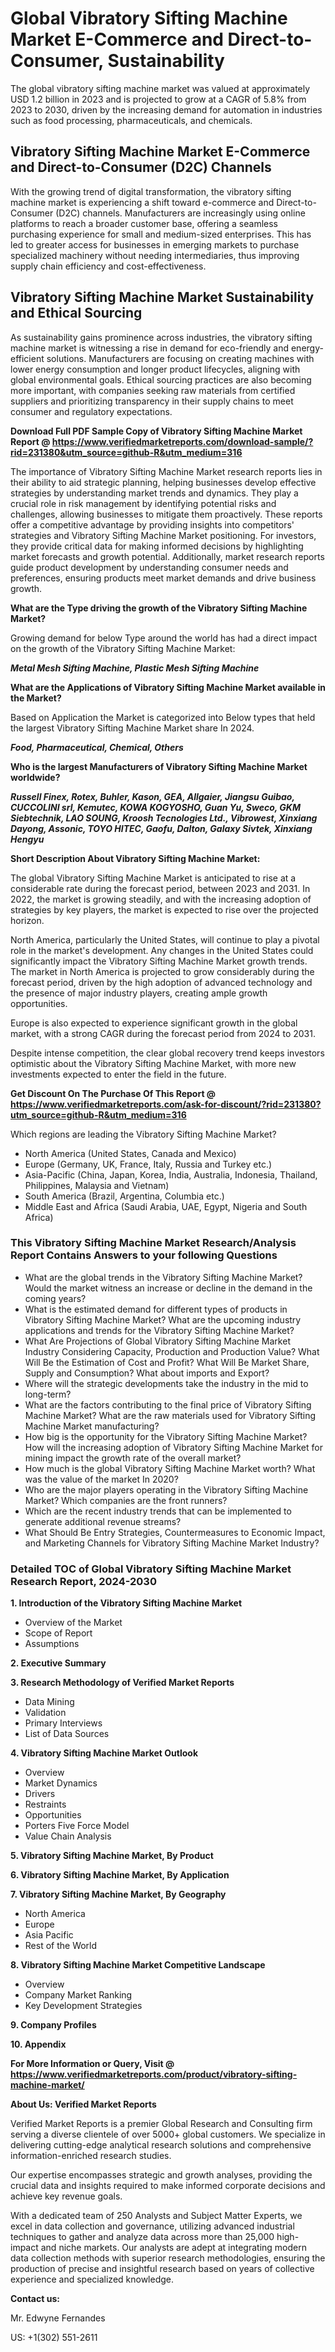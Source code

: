 <h1>Global Vibratory Sifting Machine Market E-Commerce and Direct-to-Consumer, Sustainability</h1><p class=""><p>The global vibratory sifting machine market was valued at approximately USD 1.2 billion in 2023 and is projected to grow at a CAGR of 5.8% from 2023 to 2030, driven by the increasing demand for automation in industries such as food processing, pharmaceuticals, and chemicals.</p><h2>Vibratory Sifting Machine Market E-Commerce and Direct-to-Consumer (D2C) Channels</h2><p>With the growing trend of digital transformation, the vibratory sifting machine market is experiencing a shift toward e-commerce and Direct-to-Consumer (D2C) channels. Manufacturers are increasingly using online platforms to reach a broader customer base, offering a seamless purchasing experience for small and medium-sized enterprises. This has led to greater access for businesses in emerging markets to purchase specialized machinery without needing intermediaries, thus improving supply chain efficiency and cost-effectiveness.</p><h2>Vibratory Sifting Machine Market Sustainability and Ethical Sourcing</h2><p>As sustainability gains prominence across industries, the vibratory sifting machine market is witnessing a rise in demand for eco-friendly and energy-efficient solutions. Manufacturers are focusing on creating machines with lower energy consumption and longer product lifecycles, aligning with global environmental goals. Ethical sourcing practices are also becoming more important, with companies seeking raw materials from certified suppliers and prioritizing transparency in their supply chains to meet consumer and regulatory expectations.</p></p><p class=""><strong>Download Full PDF Sample Copy of Vibratory Sifting Machine Market Report @ <a href="https://www.verifiedmarketreports.com/download-sample/?rid=231380&utm_source=github-R&utm_medium=316" target="_blank">https://www.verifiedmarketreports.com/download-sample/?rid=231380&utm_source=github-R&utm_medium=316</a></strong></p><p>The importance of&nbsp;Vibratory Sifting Machine Market research reports lies in their ability to aid strategic planning, helping businesses develop effective strategies by understanding market trends and dynamics. They play a crucial role in risk management by identifying potential risks and challenges, allowing businesses to mitigate them proactively. These reports offer a competitive advantage by providing insights into competitors' strategies and Vibratory Sifting Machine Market positioning. For investors, they provide critical data for making informed decisions by highlighting market forecasts and growth potential. Additionally, market research reports guide product development by understanding consumer needs and preferences, ensuring products meet market demands and drive business growth.</p><p><strong>What are the&nbsp;Type driving the growth of the Vibratory Sifting Machine Market?</strong></p><p id="" class="">Growing demand for below Type around the world has had a direct impact on the growth of the Vibratory Sifting Machine Market:</p><p class=""><em><strong>Metal Mesh Sifting Machine, Plastic Mesh Sifting Machine</strong></em></p><p class=""><strong>What are the&nbsp;Applications&nbsp;of Vibratory Sifting Machine Market available in the Market?</strong></p><p id="" class="">Based on Application the Market is categorized into Below types that held the largest Vibratory Sifting Machine Market share In 2024.</p><p class=""><em><strong>Food, Pharmaceutical, Chemical, Others</strong></em></p><p class=""><strong>Who is the largest Manufacturers of Vibratory Sifting Machine Market worldwide?</strong></p><p><em><strong>Russell Finex, Rotex, Buhler, Kason, GEA, Allgaier, Jiangsu Guibao, CUCCOLINI srl, Kemutec, KOWA KOGYOSHO, Guan Yu, Sweco, GKM Siebtechnik, LAO SOUNG, Kroosh Tecnologies Ltd., Vibrowest, Xinxiang Dayong, Assonic, TOYO HITEC, Gaofu, Dalton, Galaxy Sivtek, Xinxiang Hengyu</strong></em></p><p id="" class=""><strong>Short Description About Vibratory Sifting Machine Market:</strong></p><p>The global Vibratory Sifting Machine Market is anticipated to rise at a considerable rate during the forecast period, between 2023 and 2031. In 2022, the market is growing steadily, and with the increasing adoption of strategies by key players, the market is expected to rise over the projected horizon.</p><p>North America, particularly the United States, will continue to play a pivotal role in the market's development. Any changes in the United States could significantly impact the Vibratory Sifting Machine Market growth trends. The market in North America is projected to grow considerably during the forecast period, driven by the high adoption of advanced technology and the presence of major industry players, creating ample growth opportunities.</p><p>Europe is also expected to experience significant growth in the global market, with a strong CAGR during the forecast period from 2024 to 2031.</p><p>Despite intense competition, the clear global recovery trend keeps investors optimistic about the Vibratory Sifting Machine Market, with more new investments expected to enter the field in the future.</p><p id="" class=""><strong>Get Discount On The Purchase Of This Report @ <a href="https://www.verifiedmarketreports.com/ask-for-discount/?rid=231380?utm_source=github-R&utm_medium=316" target="_blank">https://www.verifiedmarketreports.com/ask-for-discount/?rid=231380?utm_source=github-R&utm_medium=316</a></strong></p><p class="">Which regions are leading the Vibratory Sifting Machine Market?</p><ul><li>North America (United States, Canada and Mexico)</li><li>Europe (Germany, UK, France, Italy, Russia and Turkey etc.)</li><li>Asia-Pacific (China, Japan, Korea, India, Australia, Indonesia, Thailand, Philippines, Malaysia and Vietnam)</li><li>South America (Brazil, Argentina, Columbia etc.)</li><li>Middle East and Africa (Saudi Arabia, UAE, Egypt, Nigeria and South Africa)</li></ul><h3 id="" class="">This Vibratory Sifting Machine Market Research/Analysis Report Contains Answers to your following Questions</h3><ul><li>What are the global trends in the Vibratory Sifting Machine Market? Would the market witness an increase or decline in the demand in the coming years?</li><li>What is the estimated demand for different types of products in Vibratory Sifting Machine Market? What are the upcoming industry applications and trends for the Vibratory Sifting Machine Market?</li><li>What Are Projections of Global Vibratory Sifting Machine Market Industry Considering Capacity, Production and Production Value? What Will Be the Estimation of Cost and Profit? What Will Be Market Share, Supply and Consumption? What about imports and Export?</li><li>Where will the strategic developments take the industry in the mid to long-term?</li><li>What are the factors contributing to the final price of Vibratory Sifting Machine Market? What are the raw materials used for Vibratory Sifting Machine Market manufacturing?</li><li>How big is the opportunity for the Vibratory Sifting Machine Market? How will the increasing adoption of Vibratory Sifting Machine Market for mining impact the growth rate of the overall market?</li><li>How much is the global Vibratory Sifting Machine Market worth? What was the value of the market In 2020?</li><li>Who are the major players operating in the Vibratory Sifting Machine Market? Which companies are the front runners?</li><li>Which are the recent industry trends that can be implemented to generate additional revenue streams?</li><li>What Should Be Entry Strategies, Countermeasures to Economic Impact, and Marketing Channels for Vibratory Sifting Machine Market Industry?</li></ul><h3 id="" class="">Detailed TOC of Global Vibratory Sifting Machine Market Research Report, 2024-2030</h3><p id="" class=""><strong>1. Introduction of the Vibratory Sifting Machine Market</strong></p><ul><li>Overview of the Market</li><li>Scope of Report</li><li>Assumptions</li></ul><p id="" class=""><strong>2. Executive Summary</strong></p><p id="" class=""><strong>3. Research Methodology of Verified Market Reports</strong></p><ul><li>Data Mining</li><li>Validation</li><li>Primary Interviews</li><li>List of Data Sources</li></ul><p id="" class=""><strong>4. Vibratory Sifting Machine Market Outlook</strong></p><ul><li>Overview</li><li>Market Dynamics</li><li>Drivers</li><li>Restraints</li><li>Opportunities</li><li>Porters Five Force Model</li><li>Value Chain Analysis</li></ul><p id="" class=""><strong>5. Vibratory Sifting Machine Market, By Product</strong></p><p id="" class=""><strong>6. Vibratory Sifting Machine Market, By Application</strong></p><p id="" class=""><strong>7. Vibratory Sifting Machine Market, By Geography</strong></p><ul><li>North America</li><li>Europe</li><li>Asia Pacific</li><li>Rest of the World</li></ul><p id="" class=""><strong>8. Vibratory Sifting Machine Market Competitive Landscape</strong></p><ul><li>Overview</li><li>Company Market Ranking</li><li>Key Development Strategies</li></ul><p id="" class=""><strong>9. Company Profiles</strong></p><p id="" class=""><strong>10. Appendix</strong></p><p id="" class=""><strong>For More Information or Query, Visit @ <a href="https://www.verifiedmarketreports.com/product/vibratory-sifting-machine-market/" target="_blank">https://www.verifiedmarketreports.com/product/vibratory-sifting-machine-market/</a></strong></p><p id="" class=""><strong>About Us: Verified Market Reports</strong></p><p id="" class="">Verified Market Reports is a premier Global Research and Consulting firm serving a diverse clientele of over 5000+ global customers. We specialize in delivering cutting-edge analytical research solutions and comprehensive information-enriched research studies.</p><p id="" class="">Our expertise encompasses strategic and growth analyses, providing the crucial data and insights required to make informed corporate decisions and achieve key revenue goals.</p><p id="" class="">With a dedicated team of 250 Analysts and Subject Matter Experts, we excel in data collection and governance, utilizing advanced industrial techniques to gather and analyze data across more than 25,000 high-impact and niche markets. Our analysts are adept at integrating modern data collection methods with superior research methodologies, ensuring the production of precise and insightful research based on years of collective experience and specialized knowledge.</p><p id="" class=""><strong>Contact us:</strong></p><p id="" class="">Mr. Edwyne Fernandes</p><p id="" class="">US: +1(302) 551-2611</p>